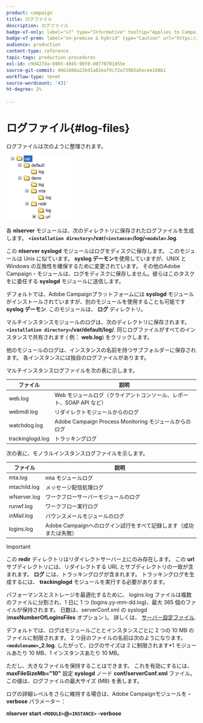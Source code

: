 ```yaml
---
product: campaign
title: ログファイル
description: ログファイル
badge-v7-only: label="v7" type="Informative" tooltip="Applies to Campaign Classic v7 only"
badge-v7-prem: label="on-premise & hybrid" type="Caution" url="https://experienceleague.adobe.com/docs/campaign-classic/using/installing-campaign-classic/architecture-and-hosting-models/hosting-models-lp/hosting-models.html" tooltip="Applies to on-premise and hybrid deployments only"
audience: production
content-type: reference
topic-tags: production-procedures
exl-id: c9d427da-6965-4945-90f0-d0770701d55e
source-git-commit: 4661688a22bd1a82eaf9c72a739b5a5ecee168b1
workflow-type: tm+mt
source-wordcount: '431'
ht-degree: 2%

---
```


# ログファイル{#log-files}



ログファイルは次のように整理されます。

![](assets/d_ncs_directory.png)

各 **nlserver** モジュールは、次のディレクトリに保存されたログファイルを生成します。 **`<installation directory>`/var/`<instance>`/log/`<module>`.log**.

この **nlserver syslogd** モジュールはログをディスクに保存します。 このモジュールは Unix に似ています。 **syslog デーモン**&#x200B;を使用していますが、UNIX と Windows の互換性を確保するために変更されています。 その他のAdobe Campaign・モジュールは、ログをディスクに保存しません。彼らはこのタスクをに委任する **syslogd** モジュールに送信します。

デフォルトでは、Adobe Campaignプラットフォームには **syslogd** モジュールがインストールされていますが、別のモジュールを使用することも可能です **syslog デーモン**. このモジュールは、 **ログ** ディレクトリ。

マルチインスタンスモジュールのログは、次のディレクトリに保存されます。 **`<installation directory>`/var/default/log/**. 同じログファイルがすべてのインスタンスで共有されます ( 例： **web.log**) をクリックします。

他のモジュールのログは、インスタンスの名前を持つサブフォルダーに保存されます。 各インスタンスには独自のログファイルがあります。

マルチインスタンスログファイルを次の表に示します。

| ファイル | 説明 |
|---|---|
| web.log | Web モジュールログ（クライアントコンソール、レポート、SOAP API など） |
| webmdl.log | リダイレクトモジュールからのログ |
| watchdog.log | Adobe Campaign Process Monitoring モジュールからのログ |
| trackinglogd.log | トラッキングログ |

次の表に、モノラルインスタンスログファイルを示します。

| ファイル | 説明 |
|---|---|
| mta.log | mta モジュールログ |
| mtachild.log | メッセージ配信処理ログ |
| wfserver.log | ワークフローサーバーモジュールのログ |
| runwf.log | ワークフロー実行ログ |
| inMail.log | バウンスメールモジュールのログ |
| logins.log | Adobe Campaignへのログイン試行をすべて記録します（成功または失敗） |

>[!IMPORTANT]
>
>この **redir** ディレクトリはリダイレクトサーバー上にのみ存在します。 この **url** サブディレクトリには、リダイレクトする URL とサブディレクトリの一致が含まれます。 **ログ** には、トラッキングログが含まれます。 トラッキングログを生成するには、 **trackinglogd** モジュールを実行する必要があります。

パフォーマンスとストレージを最適化するために、 logins.log ファイルは複数のファイルに分割され、1 日に 1 つ (logins.yy-mm-dd.log)、最大 365 個のファイルが保持されます。 日数は、serverConf.xml の syslogd (**maxNumberOfLoginsFiles** オプション )。 詳しくは、 [サーバー設定ファイル](../../installation/using/the-server-configuration-file.md#syslogd).

デフォルトでは、ログはモジュールごととインスタンスごとに 2 つの 10 MB のファイルに制限されます。 2 つ目のファイルの名前は次のようになります。 **`<modulename>`_2.log**. したがって、ログのサイズは 2 に制限されます&#42;1 モジュールあたり 10 MB、1 インスタンスあたり 10 MB。

ただし、大きなファイルを保持することはできます。 これを有効にするには、 **maxFileSizeMb=&quot;10&quot;** 設定 **syslogd** ノード **conf/serverConf.xml** ファイル。 この値は、ログファイルの最大サイズ (MB) を表します。

ログの詳細レベルをさらに維持する場合は、Adobe Campaignモジュールを **-verbose** パラメーター：

**nlserver start `<MODULE>`@`<INSTANCE>` -verbose**
